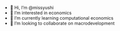 - 👋 Hi, I’m @missyushi
- 👀 I’m interested in economics
- 🌱 I’m currently learning computational economics
- 💞️ I’m looking to collaborate on macrodevelopment

<!---
missyushi/missyushi is a ✨ special ✨ repository because its `README.md` (this file) appears on your GitHub profile.
You can click the Preview link to take a look at your changes.
--->
